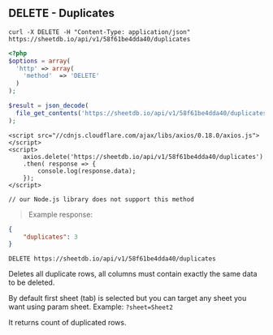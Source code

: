 ## DELETE - Duplicates

```shell
curl -X DELETE -H "Content-Type: application/json" https://sheetdb.io/api/v1/58f61be4dda40/duplicates
```

```php
<?php
$options = array(
  'http' => array(
    'method'  => 'DELETE'
  )
);

$result = json_decode(
  file_get_contents('https://sheetdb.io/api/v1/58f61be4dda40/duplicates', false, stream_context_create($options))
);
```

```html--javascript
<script src="//cdnjs.cloudflare.com/ajax/libs/axios/0.18.0/axios.js"></script>
<script>
    axios.delete('https://sheetdb.io/api/v1/58f61be4dda40/duplicates')
    .then( response => {
        console.log(response.data);
    });
</script>
```

```javascript--node
// our Node.js library does not support this method
```

> Example response:

```json
{
    "duplicates": 3
}
```

`DELETE https://sheetdb.io/api/v1/58f61be4dda40/duplicates`

Deletes all duplicate rows, all columns must contain exactly the same data to be deleted.

By default first sheet (tab) is selected but you can target any sheet you want using param sheet. Example: `?sheet=Sheet2`

It returns count of duplicated rows.
